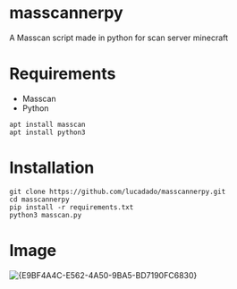 # masscannerpy
A Masscan script made in python for scan server minecraft

# Requirements
- Masscan
- Python
```
apt install masscan
apt install python3
```

# Installation
```
git clone https://github.com/lucadado/masscannerpy.git
cd masscannerpy
pip install -r requirements.txt
python3 masscan.py
```

# Image
![{E9BF4A4C-E562-4A50-9BA5-BD7190FC6830}](https://github.com/user-attachments/assets/18afb0c4-4b47-41a0-bee3-36e9235f4a9f)

